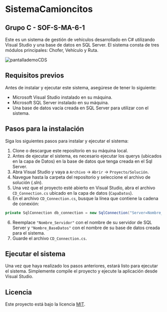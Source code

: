 # SistemaCamioncitos
## Grupo C - SOF-S-MA-6-1
Este es un sistema de gestión de vehículos desarrollado en C# utilizando Visual Studio y una base de datos en SQL Server. El sistema consta de tres módulos principales: Chofer, Vehículo y Ruta.

![pantallademoCDS](https://github.com/CamioncitosSA/SistemaCamioncitos/assets/134811261/6074fcf7-2ca0-4054-998b-ebabe674b6e5)


## Requisitos previos

Antes de instalar y ejecutar este sistema, asegúrese de tener lo siguiente:

- Microsoft Visual Studio instalado en su máquina.
- Microsoft SQL Server instalado en su máquina.
- Una base de datos vacía creada en SQL Server para utilizar con el sistema.

## Pasos para la instalación

Siga los siguientes pasos para instalar y ejecutar el sistema:

1. Clone o descargue este repositorio en su máquina local.
2. Antes de ejecutar el sistema, es necesario ejecutar los querys (ubicados en la capa de Datos) en la base de datos que tenga creada en el Sql Server.
3. Abra Visual Studio y vaya a `Archivo` -> `Abrir` -> `Proyecto/Solución`.
4. Navegue hasta la carpeta del repositorio y seleccione el archivo de solución (.sln).
5. Una vez que el proyecto esté abierto en Visual Studio, abra el archivo `CD_Connection.cs` ubicado en la capa de datos (`CapaDatos`).
6. En el archivo `CD_Connection.cs`, busque la línea que contiene la cadena de conexión:
```csharp
private SqlConnection db_connection = new SqlConnection("Server=Nombre_Servidor; Database=Nombre_BaseDatos; Integrated Security=true");
```
6. Reemplace `"Nombre_Servidor"` con el nombre de su servidor de SQL Server y `"Nombre_BaseDatos"` con el nombre de su base de datos creada para el sistema.
7. Guarde el archivo `CD_Connection.cs`.

## Ejecutar el sistema

Una vez que haya realizado los pasos anteriores, estará listo para ejecutar el sistema. Simplemente compile el proyecto y ejecute la aplicación desde Visual Studio.

## Licencia

Este proyecto está bajo la licencia [MIT](LICENSE).
